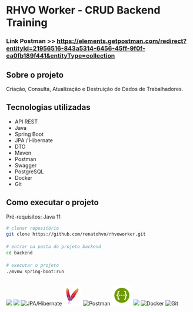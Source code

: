 # RHVO Worker - CRUD Backend Training

### Link Postman >> <https://elements.getpostman.com/redirect?entityId=21956516-843a5314-6456-45ff-9f0f-ea0fb189f441&entityType=collection>

## Sobre o projeto

Criação, Consulta, Atualização e Destruição de Dados de Trabalhadores.

## Tecnologias utilizadas

- API REST
- Java
- Spring Boot
- JPA / Hibernate
- DTO
- Maven
- Postman
- Swagger
- PostgreSQL
- Docker
- Git

## Como executar o projeto

Pré-requisitos: Java 11

```bash
# clonar repositório
git clone https://github.com/renatohvo/rhvoworker.git

# entrar na pasta do projeto backend
cd backend

# executar o projeto
./mvnw spring-boot:run
```

## 

<div display: inline-block>
    <img src="https://cdn.jsdelivr.net/gh/devicons/devicon/icons/java/java-original.svg" width="50" heigth="50" />
    <img src="https://cdn.jsdelivr.net/gh/devicons/devicon/icons/spring/spring-original.svg" width="50" heigth="50" />
    <img src="https://www.vectorlogo.zone/logos/hibernate/hibernate-icon.svg" alt="JPA/Hibernate" width="50" heigth="50" />
    <img src="https://raw.githubusercontent.com/vscode-icons/vscode-icons/63a4a33b35b50d243716d03b95a955e49db97662/icons/file_type_maven.svg" alt="Maven" width="50" heigth="50" />
    <img src="https://www.vectorlogo.zone/logos/getpostman/getpostman-icon.svg" alt="Postman" width="50" height="50"/>
    <img src="https://raw.githubusercontent.com/vscode-icons/vscode-icons/63a4a33b35b50d243716d03b95a955e49db97662/icons/file_type_swagger.svg" alt="Swagger" alt="Swagger" width="55" heigth="55" />
    <img src="https://cdn.jsdelivr.net/gh/devicons/devicon/icons/postgresql/postgresql-original.svg" width="50" heigth="50" />
    <img src="https://cdn.jsdelivr.net/gh/devicons/devicon/icons/docker/docker-plain.svg" alt="Docker" width="55" heigth="55" />
    <img src="https://cdn.jsdelivr.net/gh/devicons/devicon/icons/git/git-plain.svg" alt="Git" width="50" heigth="50" />
</div>
